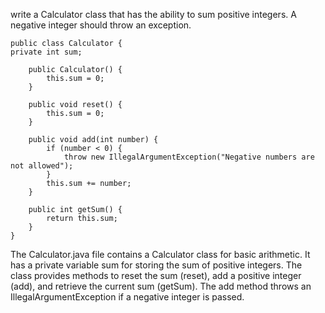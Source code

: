 write a Calculator class that has the ability to sum positive integers. A negative integer should throw an exception.

```
public class Calculator {
private int sum;

    public Calculator() {
        this.sum = 0;
    }

    public void reset() {
        this.sum = 0;
    }

    public void add(int number) {
        if (number < 0) {
            throw new IllegalArgumentException("Negative numbers are not allowed");
        }
        this.sum += number;
    }

    public int getSum() {
        return this.sum;
    }
}
```

The Calculator.java file contains a Calculator class for basic arithmetic. 
It has a private variable sum for storing the sum of positive integers. 
The class provides methods to reset the sum (reset), add a positive integer (add), and retrieve the current sum (getSum). 
The add method throws an IllegalArgumentException if a negative integer is passed.